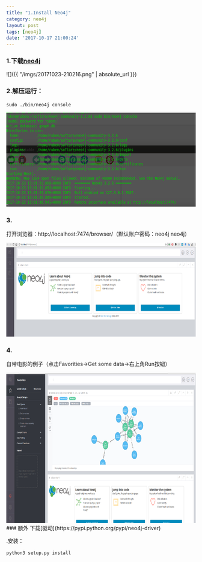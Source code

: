 ```yaml
---
title: "1.Install Neo4j"
category: neo4j
layout: post
tags: [neo4j]
date: '2017-10-17 21:00:24'
---
```



### 1.下载[neo4j](https://neo4j.com/artifact.php?name=neo4j-community-3.2.6-unix.tar.gz)
![]({{ "/imgs/20171023-210216.png" | absolute_url }})

### 2.解压运行：
```
sudo ./bin/neo4j console
```

<img src="/imgs/20171023-210234.png" alt="Smiley face" height="250">

### 3.
打开浏览器：http://localhost:7474/browser/（默认账户密码：neo4j neo4j）

<img src="/imgs/20171023-210309.png" alt="Smiley face" height="250">

### 4.
自带电影的例子（点击Favorities->Get some data->右上角Run按钮）

<img src="/imgs/20171023-210427.png" alt="Smiley face" height="400">
### 额外
下载[驱动](https://pypi.python.org/pypi/neo4j-driver)

.安装：
```
python3 setup.py install
```
